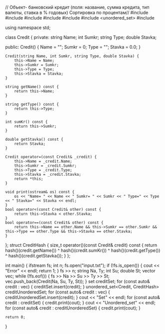 // Объект- банковский
кредит (поля:
название, сумма
кредита, тип
валюты, ставка в %
годовых)
Сортировка по
процентам//
#include <iostream>
#include <fstream>
#include <vector>
#include <deque>
#include <set>
#include <unordered_set>
#include <string>

using namespace std;

class Credit {
private:
    string Name;
    int Sumkr;
    string Type;
    double Stavka;

public:
    Credit() {
        Name = "";
        Sumkr = 0;
        Type = "";
        Stavka = 0.0;
    }

    Credit(string Name, int Sumkr, string Type, double Stavka) {
        this->Name = Name;
        this->Sumkr = Sumkr;
        this->Type = Type;
        this->Stavka = Stavka;
    }

    string getName() const {
        return this->Name;
    }

    string getType() const {
        return this->Type;
    }

    int sumKr() const {
        return this->Sumkr;
    }

    double getStavka() const {
        return Stavka;
    }

    Credit operator=(const Credit& _credit) {
        this->Name = _credit.Name;
        this->Sumkr = _credit.Sumkr;
        this->Type = _credit.Type;
        this->Stavka = _credit.Stavka;
        return *this;
    }

    void print(ostream& os) const {
        os << "Name= " << Name << " Sumkr= " << Sumkr << " Type=" << Type << " Stavka=" << Stavka << endl;
    }
    bool operator<(const Credit& other) const {
        return this->Stavka < other.Stavka;
    }
    bool operator==(const Credit& other) const {
        return this->Name == other.Name && this->Sumkr == other.Sumkr && this->Type == other.Type && this->Stavka == other.Stavka;
    }
};
struct CreditHash {
    size_t operator()(const Credit& credit) const {
        return hash<string>()(credit.getName()) ^ hash<int>()(credit.sumKr()) ^ hash<string>()(credit.getType()) ^ hash<double>()(credit.getStavka());
    }
};

int main() {
    ifstream fs;
    int n;
    fs.open("input.txt");
    if (!fs.is_open()) {
        cout << "Error" << endl;
        return 1;
    }
    fs >> n;
    string Na, Ty;
    int Su;
    double St;
    vector<Credit> vec;
    while (!fs.eof()) {
        fs >> Na >> Su >> Ty >> St;
        vec.push_back(Credit(Na, Su, Ty, St));
    }
    set<Credit> creditSet;
    for (const auto& credit : vec) {
        creditSet.insert(credit);
    }
    unordered_set<Credit, CreditHash> creditUnorderedSet;
    for (const auto& credit : vec) {
        creditUnorderedSet.insert(credit);
    }
    cout << "Set" << endl;
    for (const auto& credit : creditSet) {
        credit.print(cout);
    }
    cout << "Unordered_set" << endl;
    for (const auto& credit : creditUnorderedSet) {
        credit.print(cout);
    }

    return 0;
}
